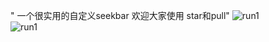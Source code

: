 " 一个很实用的自定义seekbar 欢迎大家使用 star和pull" 
![run1](https://github.com/525642022/CustomSeekBar/master/MyApplication/Screenshot/run1.jpg)  
![run1](https://github.com/woxingxiao/BubbleSeekBar/blob/master/screenshot/demo2.gif)    